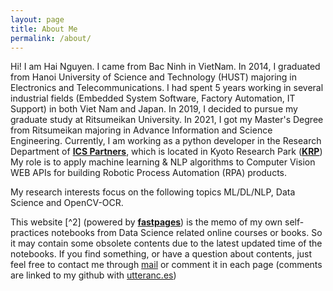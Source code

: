 ```yaml
---
layout: page
title: About Me
permalink: /about/
---
```


<!-- <p><img style="float: left;margin:5px 20px 5px 1px" src="{{site.baseurl}}/images/my_image.jpg" width="200px"></p> -->

Hi! I am Hai Nguyen. 
I came from Bac Ninh in VietNam. In 2014, I graduated from Hanoi University of Science and Technology (HUST) majoring in Electronics and Telecommunications. I had spent 5 years working in several industrial fields (Embedded System Software, Factory Automation, IT Support) in both Viet Nam and Japan. In 2019, I decided to pursue my graduate study at Ritsumeikan University. In 2021, I got my Master's Degree from Ritsumeikan majoring in Advance Information and Science Engineering.
Currently, I am working as a python developer in the Research Department of **[ICS Partners](https://www.ics-p.net/)**, which is located in Kyoto Research Park (**[KRP](http://www.krp.co.jp/)**) 
My role is to apply machine learning & NLP algorithms to Computer Vision WEB APIs for building Robotic Process Automation (RPA) products.

My research interests focus on the following topics ML/DL/NLP, Data Science and OpenCV-OCR.

This website [^2] (powered by **[fastpages](https://github.com/fastai/fastpages)**) is the memo of my own self-practices notebooks from Data Science related online courses or books. So it may contain some obsolete contents due to the latest updated time of the notebooks. If you find something, or have a question about contents, just feel free to contact me through [mail](mailto:nguyenngochaibkhn@gmail.com) or comment it in each page (comments are linked to my github with [utteranc.es](https://utteranc.es/))


<!-- [^1]: See the datails of my experience [cv](UPDATING: {{site.baseurl}}/assets/attach/resume_hainguyen_20220803.pdf) -->

<!-- [^2]: I also have a companion blog with [vietnamese](UPDATING https://my_vietnamese_blog.com/). -->
